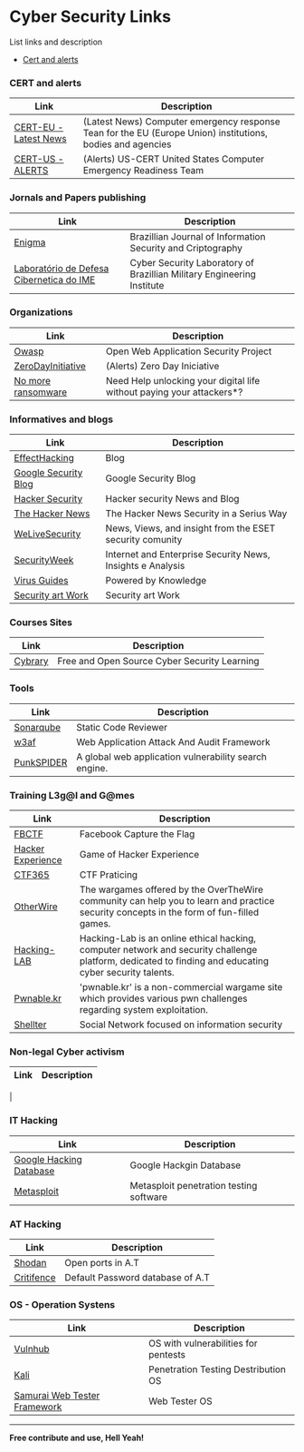 # Cyber Security Links

List links and description 
* [Cert and alerts](#cert)


### <a name="cert"></a>CERT and alerts
| Link | Description |
| ------ | ------ |
| [CERT-EU - Latest News](https://cert.europa.eu/cert/filteredition/en/CERT-LatestNews.html) |(Latest News) Computer emergency response Tean for the EU (Europe Union) institutions, bodies and agencies |
| [CERT-US - ALERTS](https://www.us-cert.gov/ncas/alerts) | (Alerts) US-CERT United States Computer Emergency Readiness Team |

### Jornals and Papers publishing
| Link | Description |
| ------ | ------ |
| [Enigma](https://enigma.unb.br/index.php/enigma) | Brazillian Journal of Information Security and Criptography |
| [Laboratório de Defesa Cibernetica do IME](http://www.defesacibernetica.ime.eb.br) | Cyber Security Laboratory of Brazillian Military Engineering Institute | 

### Organizations
| Link | Description |
| ------ | ------ |
| [Owasp](https://www.owasp.org) | Open Web Application Security Project |
| [ZeroDayInitiative](http://www.zerodayinitiative.com/advisories/published/) | (Alerts) Zero Day Iniciative |
| [No more ransomware](https://www.nomoreransom.org/) | Need Help unlocking your digital life without paying your attackers*? |

### Informatives and blogs
| Link | Description |
| ------ | ------ |
| [EffectHacking](http://www.effecthacking.com/) | Blog |
| [Google Security Blog](https://security.googleblog.com/) | Google Security Blog | 
| [Hacker Security](https://hackersec.com/) | Hacker security News and Blog | 
| [The Hacker News](http://thehackernews.com) | The Hacker News Security in a Serius Way | 
| [WeLiveSecurity](https://www.welivesecurity.com/) | News, Views, and insight from the ESET security comunity |
| [SecurityWeek](http://www.securityweek.com/) | Internet and Enterprise Security News, Insights e Analysis |
| [Virus Guides](http://virusguides.com/) | Powered by Knowledge | 
| [Security art Work](https://www.securityartwork.es/en/) | Security art Work | 

### Courses Sites
| Link | Description |
| ----- | ------ |
| [Cybrary](https://www.cybrary.it/) | Free and Open Source Cyber Security Learning |


### Tools
| Link | Description |
| ------ | ------ |
| [Sonarqube](https://www.sonarqube.org/) | Static Code Reviewer | 
| [w3af](http://w3af.org/) | Web Application Attack And Audit Framework |
| [PunkSPIDER](https://www.punkspider.org) | A global web application vulnerability search engine. | 

### Training L3g@l and G@mes
| Link | Description | 
| ------ | ------ |
| [FBCTF](https://github.com/facebook/fbctf) | Facebook Capture the Flag |
| [Hacker Experience](https://hackerexperience.com/) | Game of Hacker Experience  |
| [CTF365](https://ctf365.com/) | CTF Praticing |
| [OtherWire](http://overthewire.org/wargames/) | The wargames offered by the OverTheWire community can help you to learn and practice security concepts in the form of fun-filled games. |
| [Hacking-LAB](https://www.hacking-lab.com/) | Hacking-Lab is an online ethical hacking, computer network and security challenge platform, dedicated to finding and educating cyber security talents. |
| [Pwnable.kr](http://pwnable.kr/) | 'pwnable.kr' is a non-commercial wargame site which provides various pwn challenges regarding system exploitation. |
| [Shellter](https://shellterlabs.com) | Social Network focused on information security |

### Non-legal Cyber activism
| Link | Description | 
| ------ | ------ |
| 
 
### IT Hacking
| Link | Description |
| ------ | ------ |
| [Google Hacking Database](https://www.exploit-db.com/google-hacking-database/) | Google Hackgin Database |
| [Metasploit](https://www.metasploit.com/) | Metasploit penetration testing software |

### AT Hacking
| Link | Description | 
| ------ | ------ |
| [Shodan](https://www.shodan.io) | Open ports in A.T | 
| [Critifence](http://www.critifence.com/default-password-database/) | Default Password database of A.T | 

### OS - Operation Systens 
| Link | Description | 
| ------ | ------ |
| [Vulnhub](https://www.vulnhub.com/) | OS with vulnerabilities for pentests |
| [Kali](https://www.kali.org/) | Penetration Testing Destribution OS |
| [Samurai Web Tester Framework](http://www.samurai-wtf.org/) | Web Tester OS |



----


**Free contribute and use, Hell Yeah!**
